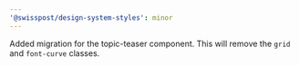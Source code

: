 ```yaml
---
'@swisspost/design-system-styles': minor
---
```


Added migration for the topic-teaser component. This will remove the `grid` and `font-curve` classes.
